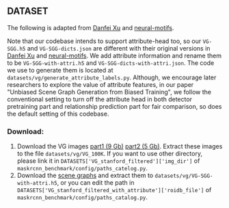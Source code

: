 ## DATASET
The following is adapted from [Danfei Xu](https://github.com/danfeiX/scene-graph-TF-release/blob/master/data_tools/README.md) and [neural-motifs](https://github.com/rowanz/neural-motifs).

Note that our codebase intends to support attribute-head too, so our ```VG-SGG.h5``` and ```VG-SGG-dicts.json``` are different with their original versions in [Danfei Xu](https://github.com/danfeiX/scene-graph-TF-release/blob/master/data_tools/README.md) and [neural-motifs](https://github.com/rowanz/neural-motifs). We add attribute information and rename them to be ```VG-SGG-with-attri.h5``` and ```VG-SGG-dicts-with-attri.json```. The code we use to generate them is located at ```datasets/vg/generate_attribute_labels.py```. Although, we encourage later researchers to explore the value of attribute features, in our paper "Unbiased Scene Graph Generation from Biased Training", we follow the conventional setting to turn off the attribute head in both detector pretraining part and relationship prediction part for fair comparison, so does the default setting of this codebase.

### Download:
1. Download the VG images [part1 (9 Gb)](https://cs.stanford.edu/people/rak248/VG_100K_2/images.zip) [part2 (5 Gb)](https://cs.stanford.edu/people/rak248/VG_100K_2/images2.zip). Extract these images to the file `datasets/vg/VG_100K`. If you want to use other directory, please link it in `DATASETS['VG_stanford_filtered']['img_dir']` of `maskrcnn_benchmark/config/paths_catelog.py`. 
2. Download the [scene graphs](https://1drv.ms/u/s!AmRLLNf6bzcir8xf9oC3eNWlVMTRDw?e=63t7Ed) and extract them to `datasets/vg/VG-SGG-with-attri.h5`, or you can edit the path in `DATASETS['VG_stanford_filtered_with_attribute']['roidb_file']` of `maskrcnn_benchmark/config/paths_catalog.py`.

